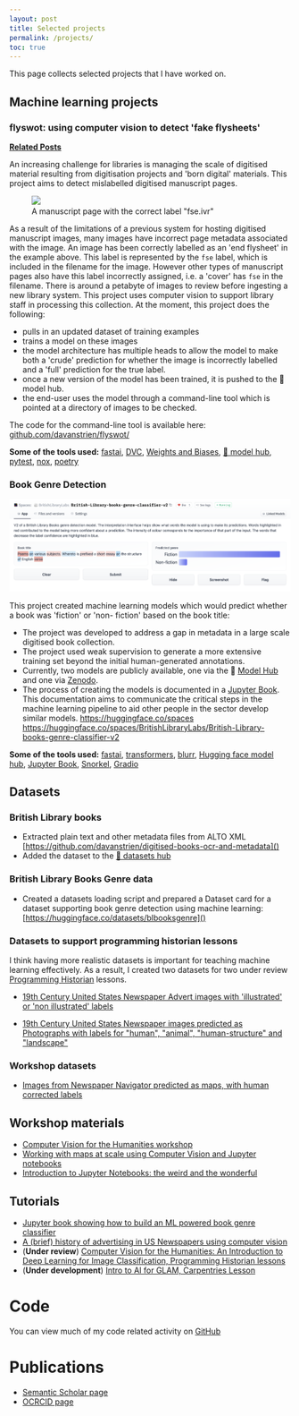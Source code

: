 ```yaml
---
layout: post
title: Selected projects
permalink: /projects/
toc: true
---
```


This page collects selected projects that I have worked on.

## Machine learning projects

### flyswot: using computer vision to detect 'fake flysheets'
[**Related Posts**](https://danielvanstrien.xyz/categories/#flyswot)

An increasing challenge for libraries is managing the scale of digitised material resulting from digitisation projects and 'born digital' materials. This project aims to detect mislabelled digitised manuscript pages. 

<figure>
    <img src="https://api.bl.uk/image/iiif/ark:/81055/vdc_100056093448.0x000179/full/400,/0/default.jpg"/>
    <figcaption>A manuscript page with the correct label "fse.ivr"</figcaption>
</figure>

As a result of the limitations of a previous system for hosting digitised manuscript images, many images have incorrect page metadata associated with the image. An image has been correctly labelled as an 'end flysheet' in the example above. This label is represented by the `fse` label, which is included in the filename for the image. However other types of manuscript pages also have this label incorrectly assigned, i.e. a 'cover' has `fse` in the filename. There is around a petabyte of images to review before ingesting a new library system. This project uses computer vision to support library staff in processing this collection. At the moment, this project does the following:

- pulls in an updated dataset of training examples
- trains a model on these images
- the model architecture has multiple heads to allow the model to make both a 'crude' prediction for whether the image is incorrectly labelled and a 'full' prediction for the true label.
- once a new version of the model has been trained, it is pushed to the 🤗 model hub.
- the end-user uses the model through a command-line tool which is pointed at a directory of images to be checked.

The code for the command-line tool is available here: [github.com/davanstrien/flyswot/]()

**Some of the tools used:** [fastai](https://docs.fast.ai/), [DVC](https://dvc.org/), [Weights and Biases](https://wandb.ai/), [🤗 model hub](huggingface.co/models), [pytest](https://docs.pytest.org/en/7.0.x/), [nox](https://nox.thea.codes/en/stable/), [poetry](https://python-poetry.org/)

### Book Genre Detection

![](../images/genre-gradio.png)

This project created machine learning models which would predict whether a book was 'fiction' or 'non- fiction' based on the book title:

- The project was developed to address a gap in metadata in a large scale digitised book collection.
- The project used weak supervision to generate a more extensive training set beyond the initial human-generated annotations.
- Currently, two models are publicly available, one via the 🤗 [Model Hub](https://huggingface.co/BritishLibraryLabs/bl-books-genre) and one via [Zenodo](https://doi.org/10.5281/zenodo.5245175).
- The process of creating the models is documented in a [Jupyter Book](https://living-with-machines.github.io/genre-classification/intro.html). This documentation aims to communicate the critical steps in the machine learning pipeline to aid other people in the sector develop similar models.
https://huggingface.co/spaces https://huggingface.co/spaces/BritishLibraryLabs/British-Library-books-genre-classifier-v2

**Some of the tools used:** [fastai](https://docs.fast.ai/), [transformers](https://huggingface.co/docs/transformers/), [blurr](https://github.com/ohmeow/blurr), [Hugging face model hub](https://huggingface.co/models), [Jupyter Book](https://jupyterbook.org/), [Snorkel](https://github.com/snorkel-team/snorkel), [Gradio](https://gradio.app/)


## Datasets


### British Library books

- Extracted plain text and other metadata files from ALTO XML [https://github.com/davanstrien/digitised-books-ocr-and-metadata]()
- Added the dataset to the [🤗 datasets hub](https://huggingface.co/datasets/blbooks)

### British Library Books Genre data
- Created a datasets loading script and prepared a Dataset card for a dataset supporting book genre detection using machine learning: [https://huggingface.co/datasets/blbooksgenre]()

### Datasets to support programming historian lessons
I think having more realistic datasets is important for teaching machine learning effectively. As a result, I created two datasets for two under review [Programming Historian](https://programminghistorian.org/) lessons.

- [19th Century United States Newspaper Advert images with 'illustrated' or 'non illustrated' labels](https://doi.org/10.5281/zenodo.5838410)

- [19th Century United States Newspaper images predicted as Photographs with labels for "human", "animal", "human-structure" and "landscape"](https://doi.org/10.5281/zenodo.4487141)

### Workshop datasets 

- [Images from Newspaper Navigator predicted as maps, with human corrected labels](https://doi.org/10.5281/zenodo.4156510)

## Workshop materials

- [Computer Vision for the Humanities workshop](https://github.com/Living-with-machines/Computer-Vision-for-the-Humanities-workshop)
- [Working with maps at scale using Computer Vision and Jupyter notebooks](https://github.com/Living-with-machines/maps-at-scale-using-computer-vision-and-jupyter-notebooks)
- [Introduction to Jupyter Notebooks: the weird and the wonderful](https://github.com/Living-with-machines/Jupyter-Notebooks-The-Weird-and-Wonderful)

## Tutorials

- [Jupyter book showing how to build an ML powered book genre classifier](https://living-with-machines.github.io/genre-classification/intro.html)
- [A (brief) history of advertising in US Newspapers using computer vision](https://living-with-machines.github.io/nnanno/intro.html)
- (**Under review**)  [Computer Vision for the Humanities: An Introduction to Deep Learning for Image Classification, Programming Historian lessons](https://github.com/programminghistorian/ph-submissions/issues/343)
- (**Under development**) [Intro to AI for GLAM, Carpentries Lesson](https://carpentries-incubator.github.io/machine-learning-librarians-archivists/index.html)

# Code

You can view much of my code related activity on [GitHub](https://github.com/davanstrien)

# Publications

- [Semantic Scholar page](https://www.semanticscholar.org/author/Daniel-Alexander-van-Strien/71075073)
- [OCRCID page](https://orcid.org/0000-0003-1684-6556)
